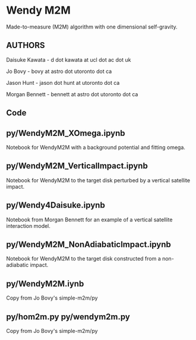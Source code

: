 
# Wendy M2M

Made-to-measure (M2M) algorithm with one dimensional self-gravity. 


## AUTHORS

Daisuke Kawata - d dot kawata at ucl dot ac dot uk 

Jo Bovy - bovy at astro dot utoronto dot ca

Jason Hunt - jason dot hunt at utoronto dot ca

Morgan Bennett - bennett at astro dot utoronto dot ca

## Code

## py/WendyM2M_XOmega.ipynb

 Notebook for WendyM2M with a background potential and fitting omega. 


## py/WendyM2M_VerticalImpact.ipynb

 Notebook for WendyM2M to the target disk perturbed by a vertical satellite impact. 

## py/Wendy4Daisuke.ipynb

 Notebook from Morgan Bennett for an example of a vertical satellite interaction model. 

## py/WendyM2M_NonAdiabaticImpact.ipynb

 Notebook for WendyM2M to the target disk constructed from a non-adiabatic impact. 

## py/WendyM2M.iynb

 Copy from Jo Bovy's simple-m2m/py

## py/hom2m.py  py/wendym2m.py

 Copy from Jo Bovy's simple-m2m/py

